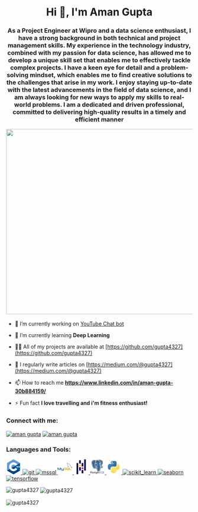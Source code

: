 <h1 align="center">Hi 👋, I'm Aman Gupta</h1>
<h3 align="center">As a Project Engineer at Wipro and a data science enthusiast, I have a strong background in both technical and project management skills. My experience in the technology industry, combined with my passion for data science, has allowed me to develop a unique skill set that enables me to effectively tackle complex projects. I have a keen eye for detail and a problem-solving mindset, which enables me to find creative solutions to the challenges that arise in my work. I enjoy staying up-to-date with the latest advancements in the field of data science, and I am always looking for new ways to apply my skills to real-world problems. I am a dedicated and driven professional, committed to delivering high-quality results in a timely and efficient manner</h3>

<p align="center">
 <img src="https://user-images.githubusercontent.com/29587600/217463791-8e89ca8c-2444-4b3b-a0c4-bd3675f7817b.gif" width="800" height="500"/>
</p>

- 🔭 I’m currently working on [YouTube Chat bot](https://github.com/gupta4327/YouTube_ChatBot)

- 🌱 I’m currently learning **Deep Learning**

- 👨‍💻 All of my projects are available at [https://github.com/gupta4327](https://github.com/gupta4327)

- 📝 I regularly write articles on [https://medium.com/@gupta4327](https://medium.com/@gupta4327)

- 📫 How to reach me **https://www.linkedin.com/in/aman-gupta-30b884159/**

- ⚡ Fun fact **I love travelling and i'm fitness enthusiast!**

<h3 align="left">Connect with me:</h3>
<p align="left">
<a href="https://linkedin.com/in/aman gupta" target="blank"><img align="center" src="https://raw.githubusercontent.com/rahuldkjain/github-profile-readme-generator/master/src/images/icons/Social/linked-in-alt.svg" alt="aman gupta" height="30" width="40" /></a>
<a href="https://medium.com/aman gupta" target="blank"><img align="center" src="https://raw.githubusercontent.com/rahuldkjain/github-profile-readme-generator/master/src/images/icons/Social/medium.svg" alt="aman gupta" height="30" width="40" /></a>
</p>

<h3 align="left">Languages and Tools:</h3>
<p align="left"> <a href="https://www.w3schools.com/cpp/" target="_blank" rel="noreferrer"> <img src="https://raw.githubusercontent.com/devicons/devicon/master/icons/cplusplus/cplusplus-original.svg" alt="cplusplus" width="40" height="40"/> </a> <a href="https://git-scm.com/" target="_blank" rel="noreferrer"> <img src="https://www.vectorlogo.zone/logos/git-scm/git-scm-icon.svg" alt="git" width="40" height="40"/> </a> <a href="https://www.microsoft.com/en-us/sql-server" target="_blank" rel="noreferrer"> <img src="https://www.svgrepo.com/show/303229/microsoft-sql-server-logo.svg" alt="mssql" width="40" height="40"/> </a> <a href="https://www.mysql.com/" target="_blank" rel="noreferrer"> <img src="https://raw.githubusercontent.com/devicons/devicon/master/icons/mysql/mysql-original-wordmark.svg" alt="mysql" width="40" height="40"/> </a> <a href="https://pandas.pydata.org/" target="_blank" rel="noreferrer"> <img src="https://raw.githubusercontent.com/devicons/devicon/2ae2a900d2f041da66e950e4d48052658d850630/icons/pandas/pandas-original.svg" alt="pandas" width="40" height="40"/> </a> <a href="https://www.postgresql.org" target="_blank" rel="noreferrer"> <img src="https://raw.githubusercontent.com/devicons/devicon/master/icons/postgresql/postgresql-original-wordmark.svg" alt="postgresql" width="40" height="40"/> </a> <a href="https://www.python.org" target="_blank" rel="noreferrer"> <img src="https://raw.githubusercontent.com/devicons/devicon/master/icons/python/python-original.svg" alt="python" width="40" height="40"/> </a> <a href="https://scikit-learn.org/" target="_blank" rel="noreferrer"> <img src="https://upload.wikimedia.org/wikipedia/commons/0/05/Scikit_learn_logo_small.svg" alt="scikit_learn" width="40" height="40"/> </a> <a href="https://seaborn.pydata.org/" target="_blank" rel="noreferrer"> <img src="https://seaborn.pydata.org/_images/logo-mark-lightbg.svg" alt="seaborn" width="40" height="40"/> </a> <a href="https://www.tensorflow.org" target="_blank" rel="noreferrer"> <img src="https://www.vectorlogo.zone/logos/tensorflow/tensorflow-icon.svg" alt="tensorflow" width="40" height="40"/> </a> </p>

<p><img align="left" src="https://github-readme-stats.vercel.app/api/top-langs?username=gupta4327&show_icons=true&locale=en&layout=compact" alt="gupta4327" /></p>

<p>&nbsp;<img align="center" src="https://github-readme-stats.vercel.app/api?username=gupta4327&show_icons=true&locale=en" alt="gupta4327" /></p>

<p><img align="center" src="https://github-readme-streak-stats.herokuapp.com/?user=gupta4327&" alt="gupta4327" /></p>
